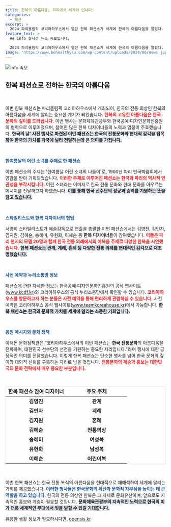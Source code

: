 ```yaml
---
title: 한복의 아름다움, 파리에서 세계와 만나다!
categories:
  - 패션
excerpt: >
  2024 파리올림픽 코리아하우스에서 열린 한복 패션쇼가 세계에 한국의 아름다움을 알렸다. 전통과 현대가 만난 이번 행사, 놓치지 마세요!
feature_text: >
  ## info 실시간 뉴스 속보입니다.

  2024 파리올림픽 코리아하우스에서 열린 한복 패션쇼가 세계에 한국의 아름다움을 알렸다. 전통과 현대가 만난 이번 행사, 놓치지 마세요!
image: 'https://www.behealthy4u.com/wp-content/uploads/2024/06/news.jpg'
---
```


<p><img src="https://www.behealthy4u.com/wp-content/uploads/2024/06/news.jpg" alt="info 속보" /></p>

<h2 data-ke-size="size26">한복 패션쇼로 전하는 한국의 아름다움</h2>

<p data-ke-size="size16">&nbsp;</p>

<p>이번 한복 패션쇼는 파리올림픽 코리아하우스에서 개최되어, 한국의 전통 의상인 한복의 아름다움을 세계에 알리는 중요한 계기가 되었습니다. <b><span style="color: #ee2323;">한복의 고유한 아름다움은 한국 문화의 깊이를 드러냅니다.</span></b> 이번 행사는 문화체육관광부와 한국공예·디자인문화진흥원의 협력으로 이루어졌으며, 참여한 많은 한복 디자이너들의 노력과 열정이 주효했습니다. <b><span style="background-color: #21538527;">한국의 날' 사전 행사로 마련된 이번 패션쇼는 한국의 전통문화와 현대적 감각을 접목하여 한국의 가치를 각국에 널리 전달하는데 큰 의미를 가집니다.</span></b></p>

<p data-ke-size="size16">&nbsp;</p>

<p><b><span style="color: #1a5490;">한여름날의 어린 소녀를 주제로 한 패션쇼</span></b> </p>

<p>이번 패션쇼의 주제는 '한여름날 어린 소녀의 나들이'로, 1900년 파리 만국박람회에서 영감을 받아 기획되었습니다. <b><span style="color: #ee2323;">이러한 주제로 이루어진 패션쇼는 한국과 파리의 역사적 연관성을 부각시킵니다.</span></b> 어린 소녀라는 이미지로 한국 전통 문화와 현대 문화를 아우르는 메시지를 전달하고자 하였습니다. <b><span style="background-color: #21538527;">이를 통해 한국 선수단의 성공과 승리를 기원하는 뜻을 담고 있습니다.</span></b></p>

<p data-ke-size="size16">&nbsp;</p>

<p><b><span style="color: #1a5490;">스타일리스트와 한복 디자이너의 협업</span></b></p>

<p>서영희 스타일리스트가 예술감독으로 연출을 총괄한 이번 패션쇼에서는 김영진, 김인자, 김지원, 김혜순, 송혜미, 유현화, 이혜순 등 <b>한복 디자이너</b>들이 참여했습니다. <b><span style="color: #ee2323;">이들은 파리 현지의 모델 20명과 함께 한국 전통 의례에서의 예복을 주제로 다양한 한복을 시연했습니다.</span></b> <b><span style="background-color: #21538527;">한복 패션쇼는 관계, 계례, 혼례 등 다양한 전통 의례를 현대적인 감각으로 재조명했습니다.</span></b></p>

<p data-ke-size="size16">&nbsp;</p>

<p><b><span style="color: #1a5490;">사전 예약과 누리소통망 정보</span></b></p>

<p>패션쇼에 관한 자세한 정보는 한국공예·디자인문화진흥원의 공식 웹사이트(<a href="https://www.kcdf.kr">www.kcdf.kr</a>)와 코리아하우스의 공식 누리소통망에서 확인할 수 있습니다. <b><span style="color: #ee2323;">코리아하우스를 방문하고자 하는 분들은 사전 예약을 통해 편리하게 관람하실 수 있습니다.</span></b> 사전 예약은 코리아하우스 공식 웹사이트(<a href="https://www.teamkoreahouse.kr">www.teamkoreahouse.kr</a>)에서 가능합니다. <b><span style="background-color: #21538527;">한복 패션쇼는 한국의 문화적 가치를 세계에 알리는 소중한 기회입니다.</span></b></p>

<p data-ke-size="size16">&nbsp;</p>

<p><b><span style="color: #1a5490;">응원 메시지와 문화 정책</span></b></p>

<p>이해돈 문화정책관은 “코리아하우스에서의 이번 패션쇼는 <b>한국 전통문화</b>의 아름다움을 전파하며, 대한민국 선수단의 선전을 기원하는 중요한 자리입니다."라며 행사에 대한 긍정적인 의미를 전달했습니다. 이렇게 한복 패션쇼는 단순한 행사를 넘어 한국 문화의 깊이와 대외적 신뢰를 구축하는 자리로 남을 것입니다. <b><span style="color: #ee2323;">전통문화의 계승과 홍보는 대한민국의 문화 전략에서 매우 중요한 부분입니다.</span></b></p>

<p data-ke-size="size16">&nbsp;</p>

<table style="width: 100%; border: 1px solid #ddd;">
    <thead>
        <tr>
            <td style="text-align: center; width: 50%;"><b>한복 패션쇼 참여 디자이너</b></td>
            <td style="text-align: center; width: 50%;"><b>주요 주제</b></td>
        </tr>
    </thead>
    <tbody>
        <tr>
            <td style="text-align: center; height: 17px;"><b>김영진</b></td>
            <td style="text-align: center; height: 17px;"><b>관계</b></td>
        </tr>
        <tr>
            <td style="text-align: center; height: 17px;"><b>김인자</b></td>
            <td style="text-align: center; height: 17px;"><b>계례</b></td>
        </tr>
        <tr>
            <td style="text-align: center; height: 17px;"><b>김지원</b></td>
            <td style="text-align: center; height: 17px;"><b>혼례</b></td>
        </tr>
        <tr>
            <td style="text-align: center; height: 17px;"><b>김혜순</b></td>
            <td style="text-align: center; height: 17px;"><b>전통의상</b></td>
        </tr>
        <tr>
            <td style="text-align: center; height: 17px;"><b>송혜미</b></td>
            <td style="text-align: center; height: 17px;"><b>여성복</b></td>
        </tr>
        <tr>
            <td style="text-align: center; height: 17px;"><b>유현화</b></td>
            <td style="text-align: center; height: 17px;"><b>남성복</b></td>
        </tr>
        <tr>
            <td style="text-align: center; height: 17px;"><b>이혜순</b></td>
            <td style="text-align: center; height: 17px;"><b>어린이복</b></td>
        </tr>
    </tbody>
</table>

<p data-ke-size="size16">&nbsp;</p>

<p>이번 한복 패션쇼는 한국 전통 복식의 아름다움을 현대적으로 재해석하여 세계에 알리는 기회를 제공했습니다. <b><span style="color: #1a5490;">이러한 행사들은 한국문화의 확산과 문화적 자부심을 높이는 데 큰 역할을 하고 있습니다.</span></b> 한국의 전통 의상인 한복은 그 자체로 문화유산이며, 앞으로도 지속적인 홍보와 계승이 필요할 것입니다. <b><span style="background-color: #21538527;">문화체육관광부의 지속적인 노력으로 한국의 미가 더욱 세계적인 무대에서 빛을 발할 수 있길 기대합니다.</span></b></p>
유용한 생활 정보가 필요하시다면, <a href="https://opensis.kr" rel="dofollow">opensis.kr</a>


